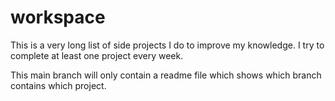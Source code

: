 # workspace
This is a very long list of side projects I do to improve my knowledge. I try to complete at least one project every week.

This main branch will only contain a readme file which shows which branch contains which project.